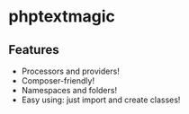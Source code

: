 phptextmagic
====


Features
--------

* Processors and providers!
* Composer-friendly!
* Namespaces and folders!
* Easy using: just import and create classes!